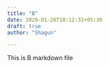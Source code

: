 ```yaml
---
title: "B"
date: 2020-01-26T10:12:31+05:30
draft: true
author: "Shagun"

---
```


This is B markdown file